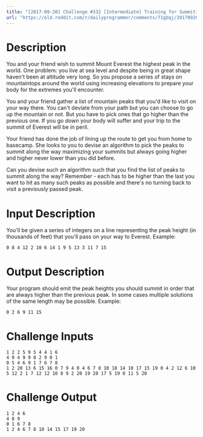 ```yaml
---
title: "[2017-09-20] Challenge #332 [Intermediate] Training for Summiting Everest"
url: "https://old.reddit.com/r/dailyprogrammer/comments/71gbqj/20170920_challenge_332_intermediate_training_for/"
---
```


# Description

You and your friend wish to summit Mount Everest the highest peak in the world. One problem: you live at sea level and despite being in great shape haven't been at altitude very long. So you propose a series of stays on mountaintops around the world using increasing elevations to prepare your body for the extremes you'll encounter. 

You and your friend gather a list of mountain peaks that you'd like to visit on your way there. You can't deviate from your path but you can choose to go up the mountain or not. But you have to pick ones that go higher than the previous one. If you go _down_ your body will suffer and your trip to the summit of Everest will be in peril.

Your friend has done the job of lining up the route to get you from home to basecamp. She looks to you to devise an algorithm to pick the peaks to summit along the way maximizing your summits but always going higher and higher never lower than you did before. 

Can you devise such an algorithm such that you find the list of peaks to summit along the way? Remember - each has to be higher than the last you want to hit as many such peaks as possible and there's no turning back to visit a previously passed peak.

# Input Description

You'll be given a series of integers on a line representing the peak height (in thousands of feet) that you'll pass on your way to Everest. Example:

	0 8 4 12 2 10 6 14 1 9 5 13 3 11 7 15

# Output Description

Your program should emit the peak heights you should summit in order that are always higher than the previous peak. In some cases multiple solutions of the same length may be possible. Example:

	0 2 6 9 11 15

# Challenge Inputs

	1 2 2 5 9 5 4 4 1 6
	4 9 4 9 9 8 2 9 0 1
	0 5 4 6 9 1 7 6 7 8
	1 2 20 13 6 15 16 0 7 9 4 0 4 6 7 8 10 18 14 10 17 15 19 0 4 2 12 6 10 5 12 2 1 7 12 12 10 8 9 2 20 19 20 17 5 19 0 11 5 20

# Challenge Output

	1 2 4 6
	4 8 9
	0 1 6 7 8
	1 2 4 6 7 8 10 14 15 17 19 20

